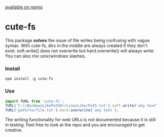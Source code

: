 [available on npmjs](https://www.npmjs.com/package/cute-fs)
# cute-fs
This package **_solves_** the issue of file writes being confusing with vague syntax. With cute-fs, dirs in the middle are always created if they don't exist. soft.write() does not overwrite but hard.overwrite() will always write. You can also mix unix/windows slashes.


### Install


```
npm install -g cute-fs
```


### Use


```JavaScript
import fURL from 'cute-fs';
fURL('C:\\WindowsLikePathOr/LinuxLike/Path.txt').soft.write('any text');
fURL('path/to/file.txt').hard.overwrite(`any text`);
```

The writing functionality for web URLs is not documented because it is still in testing. Feel free to look at the repo and you are encouraged to get creative.

